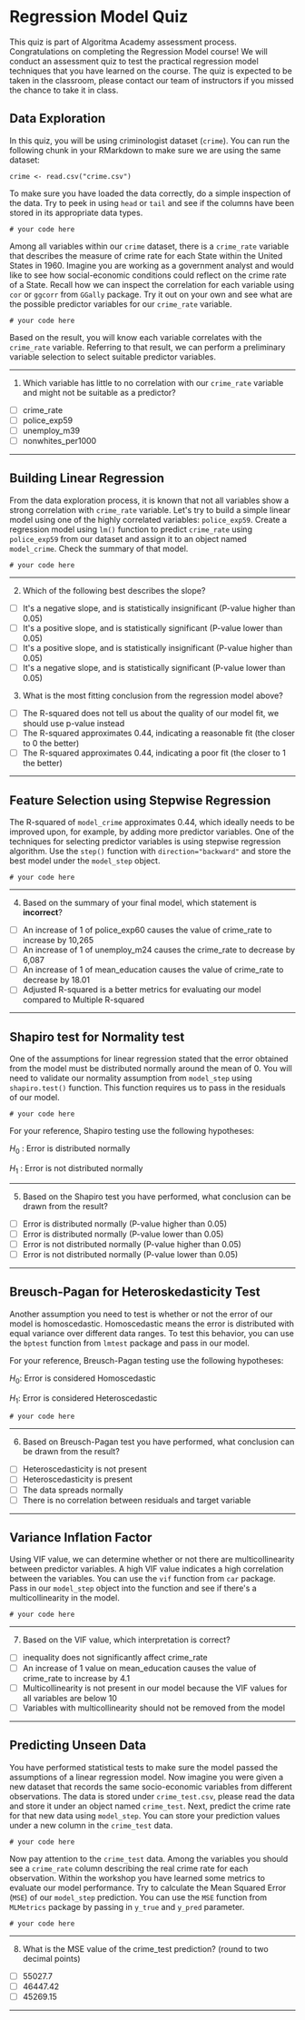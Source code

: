 # Regression Model Quiz

This quiz is part of Algoritma Academy assessment process. Congratulations on completing the Regression Model course! We will conduct an assessment quiz to test the practical regression model techniques that you have learned on the course. The quiz is expected to be taken in the classroom, please contact our team of instructors if you missed the chance to take it in class.

## Data Exploration

In this quiz, you will be using criminologist dataset (`crime`). You can run the following chunk in your RMarkdown to make sure we are using the same dataset:

```
crime <- read.csv("crime.csv") 
```

To make sure you have loaded the data correctly, do a simple inspection of the data. Try to peek in using `head` or `tail` and see if the columns have been stored in its appropriate data types.
```
# your code here

```

Among all variables within our `crime` dataset, there is a `crime_rate` variable that describes the measure of crime rate for each State within the United States in 1960. Imagine you are working as a government analyst and would like to see how social-economic conditions could reflect on the crime rate of a State. Recall how we can inspect the correlation for each variable using `cor` or `ggcorr` from `GGally` package. Try it out on your own and see what are the possible predictor variables for our `crime_rate` variable.

```
# your code here

```

Based on the result, you will know each variable correlates with the `crime_rate` variable. Referring to that result, we can perform a preliminary variable selection to select suitable predictor variables.
___
1. Which variable has little to no correlation with our `crime_rate` variable and might not be suitable as a predictor?
  - [ ] crime_rate
  - [ ] police_exp59
  - [ ] unemploy_m39
  - [ ] nonwhites_per1000
___

## Building Linear Regression    

From the data exploration process, it is known that not all variables show a strong correlation with `crime_rate` variable. Let's try to build a simple linear model using one of the highly correlated variables: `police_exp59`. Create a regression model using `lm()` function to predict `crime_rate` using `police_exp59` from our dataset and assign it to an object named `model_crime`. Check the summary of that model.

```
# your code here

```
___
2. Which of the following best describes the slope?
  - [ ] It's a negative slope, and is statistically insignificant (P-value higher than 0.05)
  - [ ] It's a positive slope, and is statistically significant (P-value lower than 0.05)
  - [ ] It's a positive slope, and is statistically insignificant (P-value higher than 0.05)
  - [ ] It's a negative slope, and is statistically significant (P-value lower than 0.05)

3. What is the most fitting conclusion from the regression model above?
  - [ ] The R-squared does not tell us about the quality of our model fit, we should use p-value instead
  - [ ] The R-squared approximates 0.44, indicating a reasonable fit (the closer to 0 the better)
  - [ ] The R-squared approximates 0.44, indicating a poor fit (the closer to 1 the better)
___

## Feature Selection using Stepwise Regression

The R-squared of `model_crime` approximates 0.44, which ideally needs to be improved upon, for example, by adding more predictor variables. One of the techniques for selecting predictor variables is using stepwise regression algorithm. Use the `step()` function with `direction="backward"` and store the best model under the `model_step` object.

```
# your code here

```
___
4. Based on the summary of your final model, which statement is **incorrect**?
  - [ ] An increase of 1 of police_exp60 causes the value of crime_rate to increase by 10,265
  - [ ] An increase of 1 of unemploy_m24 causes the crime_rate to decrease by 6,087
  - [ ] An increase of 1 of mean_education causes the value of crime_rate to decrease by 18.01
  - [ ] Adjusted R-squared is a better metrics for evaluating our model compared to Multiple R-squared
___

## Shapiro test for Normality test

One of the assumptions for linear regression stated that the error obtained from the model must be distributed normally around the mean of 0. You will need to validate our normality assumption from `model_step` using `shapiro.test()` function. This function requires us to pass in the residuals of our model.

```
# your code here

```

For your reference, Shapiro testing use the following hypotheses:

$H_0$ : Error is distributed normally  

$H_1$ : Error is not distributed normally  

___
5. Based on the Shapiro test you have performed, what conclusion can be drawn from the result?
  - [ ] Error is distributed normally (P-value higher than 0.05) 
  - [ ] Error is distributed normally (P-value lower than 0.05) 
  - [ ] Error is not distributed normally (P-value higher than 0.05) 
  - [ ] Error is not distributed normally (P-value lower than 0.05) 
___

## Breusch-Pagan for Heteroskedasticity Test

Another assumption you need to test is whether or not the error of our model is homoscedastic. Homoscedastic means the error is distributed with equal variance over different data ranges. To test this behavior, you can use the `bptest` function from `lmtest` package and pass in our model.

For your reference, Breusch-Pagan testing use the following hypotheses:

$H_0$: Error is considered Homoscedastic  

$H_1$: Error is considered Heteroscedastic  

```
# your code here

```
___
6. Based on Breusch-Pagan test you have performed, what conclusion can be drawn from the result?
  - [ ] Heteroscedasticity is not present
  - [ ] Heteroscedasticity is present
  - [ ] The data spreads normally
  - [ ] There is no correlation between residuals and target variable
___

## Variance Inflation Factor

Using VIF value, we can determine whether or not there are multicollinearity between predictor variables. A high VIF value indicates a high correlation between the variables. You can use the `vif` function from `car` package. Pass in our `model_step` object into the function and see if there's a multicollinearity in the model.

```
# your code here

```
___
7. Based on the VIF value, which interpretation is correct?
  - [ ] inequality does not significantly affect crime_rate
  - [ ] An increase of 1 value on mean_education causes the value of crime_rate to increase by 4.1
  - [ ] Multicollinearity is not present in our model because the VIF values for all variables are below 10 
  - [ ] Variables with multicollinearity should not be removed from the model
  ___

## Predicting Unseen Data

You have performed statistical tests to make sure the model passed the assumptions of a linear regression model. Now imagine you were given a new dataset that records the same socio-economic variables from different observations. The data is stored under `crime_test.csv`, please read the data and store it under an object named `crime_test`. Next, predict the crime rate for that new data using `model_step`. You can store your prediction values under a new column in the `crime_test` data.

```
# your code here

```

Now pay attention to the `crime_test` data. Among the variables you should see a `crime_rate` column describing the real crime rate for each observation. Within the workshop you have learned some metrics to evaluate our model performance. Try to calculate the Mean Squared Error (`MSE`) of our `model_step` prediction. You can use the `MSE` function from `MLMetrics` package by passing in `y_true` and `y_pred` parameter.

```
# your code here

```
___
8. What is the MSE value of the crime_test prediction? (round to two decimal points)    
  - [ ] 55027.7
  - [ ] 46447.42
  - [ ] 45269.15
___
